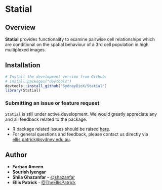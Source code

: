 Statial
======================================================

Overview
--------

**Statial** provides functionality to examine pairwise cell relationships which are conditional on 
the spatial behaviour of a 3rd cell population in high multiplexed images.


Installation
--------

```r
# Install the development version from GitHub:
# install.packages("devtools")
devtools::install_github("SydneyBioX/Statial")
library(Statial)
```

### Submitting an issue or feature request

`Statial` is still under active development. We would greatly appreciate any and 
all feedback related to the package.

* R package related issues should be raised [here](https://github.com/SydneyBioX/Statial/issues).
* For general questions and feedback, please contact us directly via [ellis.patrick@sydney.edu.au](mailto:ellis.patrick@sydney.edu.au).


## Author

* **Farhan Ameen**
* **Sourish Iyengar**
* **Shila Ghazanfar** - [@shazanfar](https://twitter.com/shazanfar)
* **Ellis Patrick**  - [@TheEllisPatrick](https://twitter.com/TheEllisPatrick)
